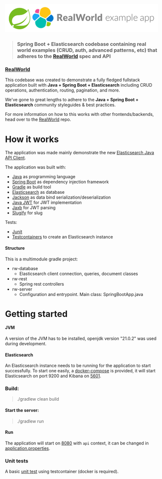 # ![RealWorld Example App](rw-logo.png)

> ### Spring Boot + Elasticsearch codebase containing real world examples (CRUD, auth, advanced patterns, etc) that adheres to the [RealWorld](https://github.com/gothinkster/realworld) spec and API

### [RealWorld](https://github.com/gothinkster/realworld)

This codebase was created to demonstrate a fully fledged fullstack application built with **Java + Spring Boot +
Elasticsearch** including CRUD operations, authentication, routing, pagination, and more.

We've gone to great lengths to adhere to the **Java + Spring Boot + Elasticsearch** community styleguides & best
practices.

For more information on how to this works with other frontends/backends, head over to
the [RealWorld](https://github.com/gothinkster/realworld) repo.

# How it works

The application was made mainly demonstrate the
new [Elasticsearch Java API Client](https://www.elastic.co/guide/en/elasticsearch/client/java-api-client/current/index.html).

The application was built with:

- [Java](https://www.java.com/en/) as programming language
- [Spring Boot](https://spring.io/projects/spring-boot) as dependency injection framework
- [Gradle](https://github.com/gradle/gradle) as build tool
- [Elasticsearch](https://github.com/elastic/elasticsearch) as database
- [Jackson](https://github.com/FasterXML/jackson-core) as data bind serialization/deserialization
- [Java JWT](https://github.com/jwtk/jjwt) for JWT implementation
- [Jaxb](https://github.com/jakartaee/jaxb-api) for JWT parsing
- [Slugify](https://github.com/slugify/slugify) for slug

Tests:

- [Junit](https://github.com/junit-team/junit4)
- [Testcontainers](https://github.com/testcontainers) to create an Elasticsearch instance

#### Structure

This is a multimodule gradle project:

- rw-database
    - Elasticsearch client connection, queries, document classes
- rw-rest
    - Spring rest controllers
- rw-server
    - Configuration and entrypoint. Main class: SpringBootApp.java

# Getting started

#### JVM

A version of the JVM has to be installed, openjdk version "21.0.2" was used during development.

#### Elasticsearch

An Elasticsearch instance needs to be running for the application to start successfully.
To start one easily, a [docker-compose](docker-compose.yaml) is provided, it will start Elasticsearch on port 9200 and
Kibana on [5601](http://localhost:5601/app/home#/).

### Build:

> ./gradlew clean build

#### Start the server:

> ./gradlew run

#### Run

The application will start on [8080](http://localhost:8080/api) with `api` context, it can be changed
in [application.properties](rw-server/src/main/resources/application.properties).

### Unit tests

A basic [unit test](rw-database/src/test/java/realworld/db/UserServiceTest.java) using testcontainer (docker is
required).
